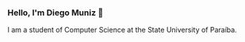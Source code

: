 ### Hello, I'm Diego Muniz 👋
I am a student of Computer Science at the State University of Paraíba.
